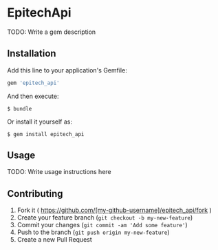 # EpitechApi

TODO: Write a gem description

## Installation

Add this line to your application's Gemfile:

```ruby
gem 'epitech_api'
```

And then execute:

    $ bundle

Or install it yourself as:

    $ gem install epitech_api

## Usage

TODO: Write usage instructions here

## Contributing

1. Fork it ( https://github.com/[my-github-username]/epitech_api/fork )
2. Create your feature branch (`git checkout -b my-new-feature`)
3. Commit your changes (`git commit -am 'Add some feature'`)
4. Push to the branch (`git push origin my-new-feature`)
5. Create a new Pull Request
